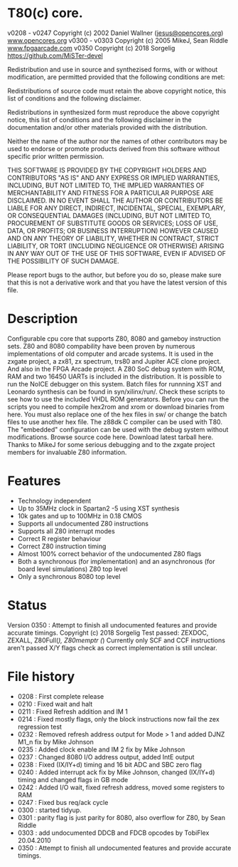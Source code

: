 
# T80(c) core.
v0208 - v0247 Copyright (c) 2002 Daniel Wallner (jesus@opencores.org)
              www.opencores.org
v0300 - v0303 Copyright (c) 2005 MikeJ, Sean Riddle
              www.fpgaarcade.com
v0350         Copyright (c) 2018 Sorgelig
              https://github.com/MiSTer-devel
			  
 Redistribution and use in source and synthezised forms, with or without
 modification, are permitted provided that the following conditions are met:

 Redistributions of source code must retain the above copyright notice,
 this list of conditions and the following disclaimer.

 Redistributions in synthesized form must reproduce the above copyright
 notice, this list of conditions and the following disclaimer in the
 documentation and/or other materials provided with the distribution.

 Neither the name of the author nor the names of other contributors may
 be used to endorse or promote products derived from this software without
 specific prior written permission.

 THIS SOFTWARE IS PROVIDED BY THE COPYRIGHT HOLDERS AND CONTRIBUTORS "AS IS"
 AND ANY EXPRESS OR IMPLIED WARRANTIES, INCLUDING, BUT NOT LIMITED TO,
 THE IMPLIED WARRANTIES OF MERCHANTABILITY AND FITNESS FOR A PARTICULAR
 PURPOSE ARE DISCLAIMED. IN NO EVENT SHALL THE AUTHOR OR CONTRIBUTORS BE
 LIABLE FOR ANY DIRECT, INDIRECT, INCIDENTAL, SPECIAL, EXEMPLARY, OR
 CONSEQUENTIAL DAMAGES (INCLUDING, BUT NOT LIMITED TO, PROCUREMENT OF
 SUBSTITUTE GOODS OR SERVICES; LOSS OF USE, DATA, OR PROFITS; OR BUSINESS
 INTERRUPTION) HOWEVER CAUSED AND ON ANY THEORY OF LIABILITY, WHETHER IN
 CONTRACT, STRICT LIABILITY, OR TORT (INCLUDING NEGLIGENCE OR OTHERWISE)
 ARISING IN ANY WAY OUT OF THE USE OF THIS SOFTWARE, EVEN IF ADVISED OF THE
 POSSIBILITY OF SUCH DAMAGE.

 Please report bugs to the author, but before you do so, please
 make sure that this is not a derivative work and that
 you have the latest version of this file.

# Description
Configurable cpu core that supports Z80, 8080 and gameboy instruction sets. Z80 and 8080 compability have been proven by numerous implementations of old computer and arcade systems. It is used in the zxgate project, a zx81, zx spectrum, trs80 and Jupiter ACE clone project. And also in the FPGA Arcade project. A Z80 SoC debug system with ROM, RAM and two 16450 UARTs is included in the distribution. It is possible to run the NoICE debugger on this system. Batch files for runnning XST and Leonardo synthesis can be found in syn/xilinx/run/. Check these scripts to see how to use the included VHDL ROM generators. Before you can run the scripts you need to compile hex2rom and xrom or download binaries from here. You must also replace one of the hex files in sw/ or change the batch files to use another hex file. The z88dk C compiler can be used with T80. The "embedded" configuration can be used with the debug system without modifications. Browse source code here. Download latest tarball here. Thanks to MikeJ for some serious debugging and to the zxgate project members for invaluable Z80 information.

# Features
- Technology independent
- Up to 35MHz clock in Spartan2 -5 using XST synthesis
- 10k gates and up to 100MHz in 0.18 CMOS
- Supports all undocumented Z80 instructions
- Supports all Z80 interrupt modes
- Correct R register behaviour
- Correct Z80 instruction timing
- Almost 100% correct behavior of the undocumented Z80 flags
- Both a synchronous (for implementation) and an asynchronous (for board level simulations) Z80 top level
- Only a synchronous 8080 top level

# Status

Version 0350 : Attempt to finish all undocumented features and provide accurate timings.
Copyright (c) 2018 Sorgelig
Test passed: ZEXDOC, ZEXALL, Z80Full(*), Z80memptr
(*) Currently only SCF and CCF instructions aren't passed X/Y flags check as correct implementation is still unclear.

# File history

- 0208 : First complete release
- 0210 : Fixed wait and halt
- 0211 : Fixed Refresh addition and IM 1
- 0214 : Fixed mostly flags, only the block instructions now fail the zex regression test
- 0232 : Removed refresh address output for Mode > 1 and added DJNZ M1_n fix by Mike Johnson
- 0235 : Added clock enable and IM 2 fix by Mike Johnson
- 0237 : Changed 8080 I/O address output, added IntE output
- 0238 : Fixed (IX/IY+d) timing and 16 bit ADC and SBC zero flag
- 0240 : Added interrupt ack fix by Mike Johnson, changed (IX/IY+d) timing and changed flags in GB mode
- 0242 : Added I/O wait, fixed refresh address, moved some registers to RAM
- 0247 : Fixed bus req/ack cycle
- 0300 : started tidyup.
- 0301 : parity flag is just parity for 8080, also overflow for Z80, by Sean Riddle
- 0303 : add undocumented DDCB and FDCB opcodes by TobiFlex 20.04.2010
- 0350 : Attempt to finish all undocumented features and provide accurate timings.

